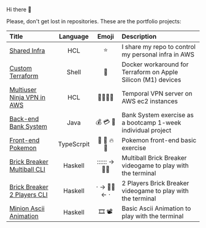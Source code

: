 Hi there 👋

Please, don't get lost in repositories. These are the portfolio projects:

<!--
**gerardVM/gerardVM** is a ✨ _special_ ✨ repository because its `README.md` (this file) appears on your GitHub profile.

Here are some ideas to get you started:

- 🔭 I’m currently working on ...
- 🌱 I’m currently learning ...
- 👯 I’m looking to collaborate on ...
- 🤔 I’m looking for help with ...
- 💬 Ask me about ...
- 📫 How to reach me: ...
- 😄 Pronouns: ...
- ⚡ Fun fact: ...
-->

Title | Language | Emoji | Description
:--- | :---: | :---: | :---
[Shared Infra](https://github.com/gerardVM/shared-infra) | HCL | ⭐ | I share my repo to control my personal infra in AWS
[Custom Terraform](https://github.com/gerardVM/custom-terraform) | Shell | 🐋 | Docker workaround for Terraform on Apple Silicon (M1) devices
[Multiuser Ninja VPN in AWS](https://github.com/gerardVM/ninja-vpn) | HCL | 👥👥👥👥 | Temporal VPN server on AWS ec2 instances
[Back-end Bank System](https://github.com/gerardVM/IronHack-Personal-Project) | Java | 💰 💳 🏦 | Bank System exercise as a bootcamp 1-week individual project
[Front-end Pokemon](https://github.com/gerardVM/pokemon-angular) | TypeScrpit | 🐹 🦇 🔥 🐛 | Pokemon front-end basic exercise
[Brick Breaker Multiball CLI](https://github.com/gerardVM/brick-breaker-multi-ball) | Haskell |  :::::: → 🧱🧱 | Multiball Brick Breaker videogame to play with the terminal
[Brick Breaker 2 Players CLI](https://github.com/gerardVM/brick-breaker) | Haskell | · → 🧱🧱 ← · | 2 Players Brick Breaker videogame to play with the terminal
[Minion Ascii Animation](https://github.com/gerardVM/ascii-animation-haskell) | Haskell | 🎞 📽 | Basic Ascii Animation to play with the terminal
